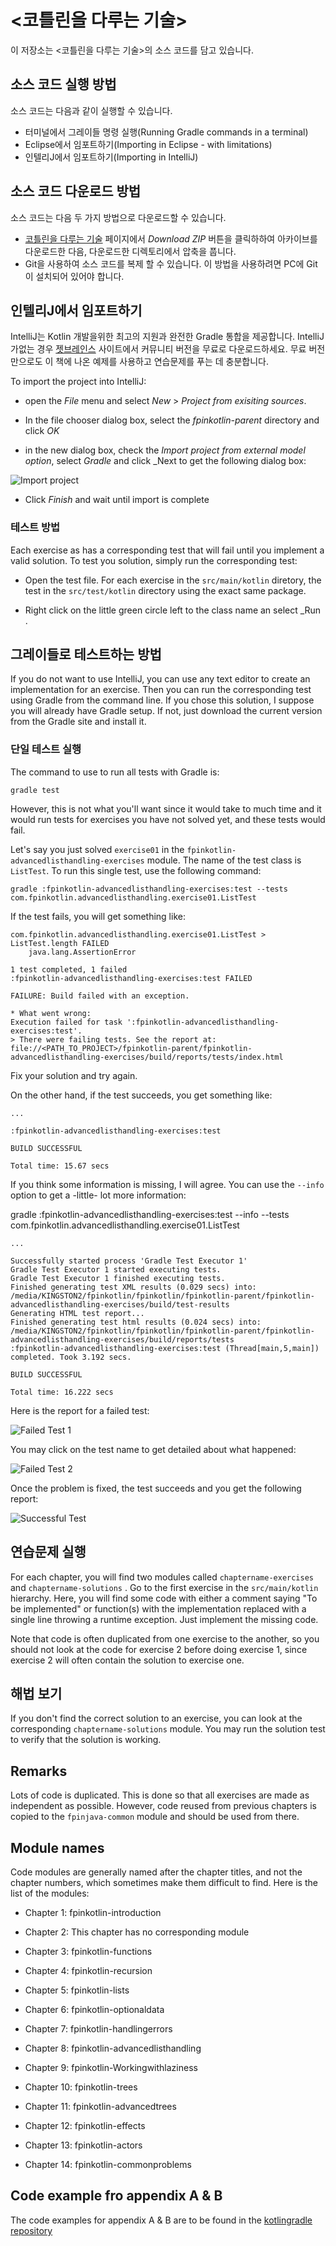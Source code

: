 # <코틀린을 다루는 기술>

이 저장소는 <코틀린을 다루는 기술>의 소스 코드를 담고 있습니다.

## 소스 코드 실행 방법

소스 코드는 다음과 같이 실행할 수 있습니다.

- 터미널에서 그레이들 명령 실행(Running Gradle commands in a terminal)
- Eclipse에서 임포트하기(Importing in Eclipse - with limitations)
- 인텔리J에서 임포트하기(Importing in IntelliJ)

## 소스 코드 다운로드 방법 

소스 코드는 다음 두 가지 방법으로 다운로드할 수 있습니다.

- [코틀린을 다루는 기술](https://github.com/gilbutITbook/080208) 페이지에서 _Download ZIP_ 버튼을 클릭하하여 아카이브를 다운로드한 다음, 다운로드한 디렉토리에서 압축을 풉니다.
- Git을 사용하여 소스 코드를 복제 할 수 있습니다. 이 방법을 사용하려면 PC에 Git이 설치되어 있어야 합니다.

## 인텔리J에서 임포트하기

IntelliJ는 Kotlin 개발을위한 최고의 지원과 완전한 Gradle 통합을 제공합니다. IntelliJ가없는 경우 [젯브레인스](https://www.jetbrains.com/idea/download) 사이트에서 커뮤니티 버전을 무료로 다운로드하세요. 무료 버전만으로도 이 책에 나온 예제를 사용하고 연습문제를 푸는 데 충분합니다.


To import the project into IntelliJ:
 
 - open the _File_ menu and select _New_ > _Project from exisiting sources_. 
 
 - In the file chooser dialog box, select the _fpinkotlin-parent_ directory and click _OK_
 
 - in the new dialog box, check the _Import project from external model option_, select _Gradle_ and click _Next to get the following dialog box:
 
![Import project](graphics/ImportProject.png)
 
 - Click _Finish_ and wait until import is complete

### 테스트 방법

Each exercise as has a corresponding test that will fail until you implement a valid solution. To test you solution, simply run the corresponding test:

- Open the test file. For each exercise in the `src/main/kotlin` diretory, the test in the `src/test/kotlin` directory using the exact same package.

- Right click on the little green circle left to the class name an select _Run <test name>.

## 그레이들로 테스트하는 방법

If you do not want to use IntelliJ, you can use any text editor to create an implementation for an exercise. Then you can run the corresponding test using Gradle from the command line. If you chose this solution, I suppose you will already have Gradle setup. If not, just download the current version from the Gradle site and install it.

### 단일 테스트 실행

The command to use to run all tests with Gradle is:

    gradle test

However, this is not what you'll want since it would take to much time and it would run tests for exercises you have not solved yet, and these tests would fail.

Let's say you just solved `exercise01` in the `fpinkotlin-advancedlisthandling-exercises` module. The name of the test class is `ListTest`. To run this single test, use the following command:

    gradle :fpinkotlin-advancedlisthandling-exercises:test --tests com.fpinkotlin.advancedlisthandling.exercise01.ListTest

If the test fails, you will get something like:

    com.fpinkotlin.advancedlisthandling.exercise01.ListTest > ListTest.length FAILED
        java.lang.AssertionError
    
    1 test completed, 1 failed
    :fpinkotlin-advancedlisthandling-exercises:test FAILED
    
    FAILURE: Build failed with an exception.
    
    * What went wrong:
    Execution failed for task ':fpinkotlin-advancedlisthandling-exercises:test'.
    > There were failing tests. See the report at: file://<PATH_TO_PROJECT>/fpinkotlin-parent/fpinkotlin-advancedlisthandling-exercises/build/reports/tests/index.html

Fix your solution and try again.

On the other hand, if the test succeeds, you get something like:

    ...
    
    :fpinkotlin-advancedlisthandling-exercises:test
    
    BUILD SUCCESSFUL
    
    Total time: 15.67 secs

If you think some information is missing, I will agree. You can use the `--info` option to get a -little- lot more information:

gradle :fpinkotlin-advancedlisthandling-exercises:test --info --tests com.fpinkotlin.advancedlisthandling.exercise01.ListTest

    ...
    
    Successfully started process 'Gradle Test Executor 1'
    Gradle Test Executor 1 started executing tests.
    Gradle Test Executor 1 finished executing tests.
    Finished generating test XML results (0.029 secs) into: /media/KINGSTON2/fpinkotlin/fpinkotlin/fpinkotlin-parent/fpinkotlin-advancedlisthandling-exercises/build/test-results
    Generating HTML test report...
    Finished generating test html results (0.024 secs) into: /media/KINGSTON2/fpinkotlin/fpinkotlin/fpinkotlin-parent/fpinkotlin-advancedlisthandling-exercises/build/reports/tests
    :fpinkotlin-advancedlisthandling-exercises:test (Thread[main,5,main]) completed. Took 3.192 secs.
    
    BUILD SUCCESSFUL
    
    Total time: 16.222 secs

Here is the report for a failed test:

![Failed Test 1](graphics/failedTest01.png)

You may click on the test name to get detailed about what happened:

![Failed Test 2](graphics/failedTest02.png)

Once the problem is fixed, the test succeeds and you get the following report:

![Successful Test](graphics/successTest03.png)

## 연습문제 실행

For each chapter, you will find two modules called `chaptername-exercises` and `chaptername-solutions` . Go to the first exercise in
the `src/main/kotlin` hierarchy. Here, you will find some code with either a comment saying "To be implemented" or function(s) with the
implementation replaced with a single line throwing a runtime exception. Just implement the missing code.

Note that code is often duplicated from one exercise to the another, so you should not look at the code for exercise 2 before doing exercise 1,
since exercise 2 will often contain the solution to exercise one.

## 해법 보기

If you don't find the correct solution to an exercise, you can look at the corresponding `chaptername-solutions` module. You may run the solution
test to verify that the solution is working.

## Remarks

Lots of code is duplicated. This is done so that all exercises are made as independent as possible. However, code reused from previous chapters
is copied to the `fpinjava-common` module and should be used from there.

## Module names

Code modules are generally named after the chapter titles, and not the chapter numbers, which sometimes make them difficult to find. Here is the list of the modules:

* Chapter 1: fpinkotlin-introduction

* Chapter 2: This chapter has no corresponding module

* Chapter 3: fpinkotlin-functions

* Chapter 4: fpinkotlin-recursion

* Chapter 5: fpinkotlin-lists

* Chapter 6: fpinkotlin-optionaldata

* Chapter 7: fpinkotlin-handlingerrors

* Chapter 8: fpinkotlin-advancedlisthandling

* Chapter 9: fpinkotlin-Workingwithlaziness

* Chapter 10: fpinkotlin-trees

* Chapter 11: fpinkotlin-advancedtrees

* Chapter 12: fpinkotlin-effects

* Chapter 13: fpinkotlin-actors

* Chapter 14: fpinkotlin-commonproblems

## Code example fro appendix A & B

The code examples for appendix A & B are to be found in the
[kotlingradle repository](https://github.com/pysaumont/fpinkotlin/tree/master/examples/kotlingradle)

